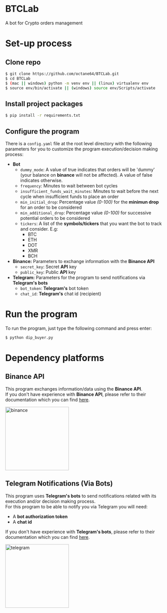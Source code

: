 # BTCLab
A bot for Crypto orders management

# Set-up process

## Clone repo
```sh
$ git clone https://github.com/octane64/BTCLab.git
$ cd BTCLab
$ (mac || windows) python -m venv env || (linux) virtualenv env
$ source env/bin/activate || (windows) source env/Scripts/activate
```
## Install project packages
```sh
$ pip install -r requirements.txt
```
## Configure the program
There is a `config.yaml` file at the root level directory with the following parameters for you to customize the program execution/decision making process:
- **Bot**
    - `dummy_mode`: A value of true indicates that orders will be 'dummy' (your balance on **binance** will not be affected). A value of false indicates otherwise.
    - `frequency`: Minutes to wait between bot cycles
    - `insufficient_funds_wait_minutes`: Minutes to wait before the next cycle when insufficient funds to place an order
    - `min_initial_drop`: Percentage value _(0-100)_ for the **minimun drop** for an order to be considered
    - `min_additional_drop`: Percentage value _(0-100)_ for successive potential orders to be considered
    - `tickers`: A list of the **symbols/tickers** that you want the bot to track and consider. E.g:
        - BTC
        - ETH
        - DOT
        - XMR
        - BCH
- **Binance:** Parameters to exchange information with the **Binance API**
    - `secret_key`: Secret **API** key
    - `public_key`: Public **API** key
- **Telegram:** Parameters for the program to send notifications via **Telegram's bots**
    - `bot_token`: **Telegram's** bot token
    - `chat_id`: **Telegram's** chat id (recipient)

# Run the program
To run the program, just type the following command and press enter:
```sh
$ python dip_buyer.py
```
# Dependency platforms
## Binance API
This program exchanges information/data using the **Binance API**.  
If you don't have experience with **Binance API**, please refer to their documentation which you can find [here](https://www.binance.com/en/support/faq/c-6).

<a href="http://www.binance.com" target="_blank">
    <img src="https://public.bnbstatic.com/static/images/common/ogImage.jpg" alt="binance" width="200"/>
</a>

## Telegram Notifications (Via Bots)
This program uses **Telegram's bots** to send notifications related with its execution and/or decision making process.  
For this program to be able to notify you via Telegram you will need:  

- A **bot authorization token**
- A **chat id**

If you don't have experience with **Telegram's bots**, please refer to their documentation which you can find [here](https://core.telegram.org/bots).

<a href="http://www.telegram.com" target="_blank">
    <img src="https://i.blogs.es/a1f566/telegram-hero/450_1000.jpg" alt="telegram" width="200"/>
</a>